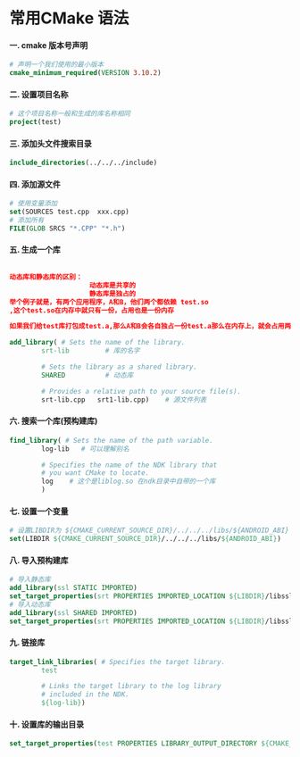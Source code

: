 # 常用CMake 语法


#### 一. cmake 版本号声明

```cmake
# 声明一个我们使用的最小版本
cmake_minimum_required(VERSION 3.10.2)
```



#### 二. 设置项目名称

```cmake
# 这个项目名称一般和生成的库名称相同
project(test)
```



#### 三. 添加头文件搜索目录

```cmake
include_directories(../../../include)
```



#### 四. 添加源文件

```cmake
# 使用变量添加
set(SOURCES test.cpp  xxx.cpp)
# 添加所有
FILE(GLOB SRCS "*.CPP" "*.h")
```



#### 五. 生成一个库

```cmake

动态库和静态库的区别：
					动态库是共享的
					静态库是独占的
举个例子就是，有两个应用程序，A和B，他们两个都依赖 test.so
,这个test.so在内存中就只有一份，占用也是一份内存

如果我们给test库打包成test.a,那么A和B会各自独占一份test.a那么在内存上，就会占用两份空间

add_library( # Sets the name of the library.
        srt-lib         # 库的名字

        # Sets the library as a shared library.
        SHARED          # 动态库

        # Provides a relative path to your source file(s).
        srt-lib.cpp   srt1-lib.cpp)    # 源文件列表
```



#### 六. 搜索一个库(预构建库)

```cmake
find_library( # Sets the name of the path variable.
        log-lib   # 可以理解别名

        # Specifies the name of the NDK library that
        # you want CMake to locate.
        log    # 这个是liblog.so 在ndk目录中自带的一个库
        )
```



#### 七. 设置一个变量

```cmake
# 设置LIBDIR为 ${CMAKE_CURRENT_SOURCE_DIR}/../../../libs/${ANDROID_ABI}
set(LIBDIR ${CMAKE_CURRENT_SOURCE_DIR}/../../../libs/${ANDROID_ABI})
```



#### 八. 导入预构建库

```cmake
# 导入静态库
add_library(ssl STATIC IMPORTED)
set_target_properties(srt PROPERTIES IMPORTED_LOCATION ${LIBDIR}/libssl.a)
# 导入动态库
add_library(ssl SHARED IMPORTED)
set_target_properties(srt PROPERTIES IMPORTED_LOCATION ${LIBDIR}/libssl.so)
```





#### 九. 链接库

```cmake
target_link_libraries( # Specifies the target library.
        test

        # Links the target library to the log library
        # included in the NDK.
        ${log-lib})
```



#### 十. 设置库的输出目录

```cmake
set_target_properties(test PROPERTIES LIBRARY_OUTPUT_DIRECTORY ${CMAKE_LIBRARY_OUTPUT_DIRECTORY_${ARCH}})

```



